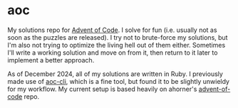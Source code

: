 # aoc

My solutions repo for [Advent of Code](https://adventofcode.com/). I solve for fun (i.e. usually not as soon as the puzzles are released). I try not to brute-force my solutions, but I'm also not trying to optimize the living hell out of them either. Sometimes I'll write a working solution and move on from it, then return to it later to implement a better approach.

As of December 2024, all of my solutions are written in Ruby. I previously made use of [aoc-cli](https://github.com/scarvalhojr/aoc-cli), which is a fine tool, but found it to be slightly unwieldy for my workflow. My current setup is based heavily on ahorner's [advent-of-code](https://github.com/ahorner) repo.